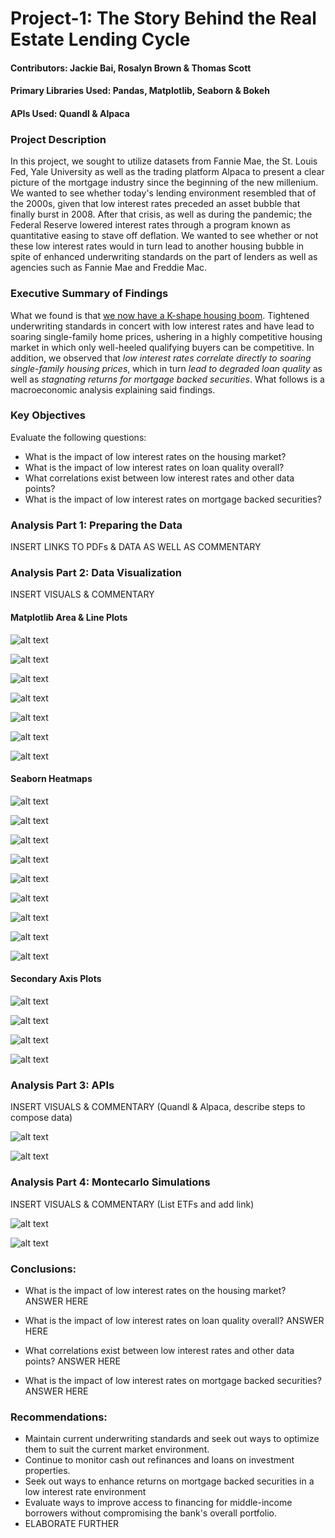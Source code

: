 # Project-1: The Story Behind the Real Estate Lending Cycle
#### Contributors: Jackie Bai, Rosalyn Brown & Thomas Scott

#### Primary Libraries Used: Pandas, Matplotlib, Seaborn & Bokeh

#### APIs Used: Quandl & Alpaca

### Project Description 
In this project, we sought to utilize datasets from Fannie Mae, the St. Louis Fed, Yale University as well as the trading platform Alpaca to present a clear picture of the mortgage industry since the beginning of the new millenium. We wanted to see whether today's lending environment resembled that of the 2000s, given that low interest rates preceded an asset bubble that finally burst in 2008. After that crisis, as well as during the pandemic; the Federal Reserve lowered interest rates through a program known as quantitative easing to stave off deflation. We wanted to see whether or not these low interest rates would in turn lead to another housing bubble in spite of enhanced underwriting standards on the part of lenders as well as agencies such as Fannie Mae and Freddie Mac.

### Executive Summary of Findings
What we found is that [we now have a K-shape housing boom](https://www.axios.com/housing-bubble-federal-reserve-intervention-1ac8151e-d8f3-4984-af23-23414932a32b.html). Tightened underwriting standards in concert with low interest rates and have lead to soaring single-family home prices, ushering in a highly competitive housing market in which only well-heeled qualifying buyers can be competitive. In addition, we observed that *low interest rates correlate directly to soaring single-family housing prices*, which in turn *lead to degraded loan quality* as well as *stagnating returns for mortgage backed securities*. What follows is a macroeconomic analysis explaining said findings.

### Key Objectives
Evaluate the following questions:
- What is the impact of low interest rates on the housing market?
- What is the impact of low interest rates on loan quality overall?
- What correlations exist between low interest rates and other data points?
- What is the impact of low interest rates on mortgage backed securities?

### Analysis Part 1: Preparing the Data
INSERT LINKS TO PDFs & DATA AS WELL AS COMMENTARY

### Analysis Part 2: Data Visualization
INSERT VISUALS & COMMENTARY

#### Matplotlib Area & Line Plots

![alt text](https://raw.githubusercontent.com/ThomasJScott3/Housing-Market-Project-1/main/Images/Case-Schiller_vs_Interest_Rate_Plot.png)

![alt text](https://raw.githubusercontent.com/ThomasJScott3/Housing-Market-Project-1/main/Images/Federal_Funds_Rate_vs_Interest_Rate_Plot.png)

![alt text](https://raw.githubusercontent.com/ThomasJScott3/Housing-Market-Project-1/main/Images/Loan_Volume_vs_Interest_Rate_Plot.png)

![alt text](https://raw.githubusercontent.com/ThomasJScott3/Housing-Market-Project-1/main/Images/FICO_Score_vs_Interest_Rate_Plot.png)

![alt text](https://raw.githubusercontent.com/ThomasJScott3/Housing-Market-Project-1/main/Images/Weighted_LTV_vs_FICO_Plot.png)

![alt text](https://raw.githubusercontent.com/ThomasJScott3/Housing-Market-Project-1/main/Images/Weighted_Interest_Rate_vs_LTV_Plot.png)

![alt text](https://raw.githubusercontent.com/ThomasJScott3/Housing-Market-Project-1/main/Images/Investor_vs_Cashout_Plot.png)


#### Seaborn Heatmaps

![alt text](https://raw.githubusercontent.com/ThomasJScott3/Housing-Market-Project-1/main/Images/Case-Schiller_vs_Interest_Rate_Heatmap.png)

![alt text](https://raw.githubusercontent.com/ThomasJScott3/Housing-Market-Project-1/main/Images/FICO_Score_vs_Interest_Rate_Heatmap.png)

![alt text](https://raw.githubusercontent.com/ThomasJScott3/Housing-Market-Project-1/main/Images/Federal_Funds_Rate_vs_Interest_Rate_Heatmap.png)

![alt text](https://raw.githubusercontent.com/ThomasJScott3/Housing-Market-Project-1/main/Images/Loan_Volume_vs_Interest_Rate_Heatmap.png)

![alt text](https://raw.githubusercontent.com/ThomasJScott3/Housing-Market-Project-1/main/Images/Number_of_Loans_Originated_vs_Interest_Rate_Heatmap.png)

![alt text](https://raw.githubusercontent.com/ThomasJScott3/Housing-Market-Project-1/main/Images/UPB_vs_LTV_Heatmap.png)

![alt text](https://raw.githubusercontent.com/ThomasJScott3/Housing-Market-Project-1/main/Images/Weighted_Interest_Rate_vs_LTV_Heatmap.png)

![alt text](https://raw.githubusercontent.com/ThomasJScott3/Housing-Market-Project-1/main/Images/Weighted_LTV_vs_FICO_Heatmap.png)

![alt text](https://raw.githubusercontent.com/ThomasJScott3/Housing-Market-Project-1/main/Images/Investor_vs_Cashout_Heatmap.png)

#### Secondary Axis Plots

![alt text](https://raw.githubusercontent.com/ThomasJScott3/Housing-Market-Project-1/main/Images/Debt_to_Income_Ratio_vs_FICO_Plot.png)

![alt text](https://raw.githubusercontent.com/ThomasJScott3/Housing-Market-Project-1/main/Images/Number_of_Loans_Originated_vs_FICO_Plot.png)

![alt text](https://raw.githubusercontent.com/ThomasJScott3/Housing-Market-Project-1/main/Images/Number_of_Loans_Originated_vs_LTV_Plot.png)

![alt text](https://raw.githubusercontent.com/ThomasJScott3/Housing-Market-Project-1/main/Images/Case-Schiller_vs_Prapayment_Percentage_Plot.png)


### Analysis Part 3: APIs
INSERT VISUALS & COMMENTARY (Quandl & Alpaca, describe steps to compose data)

![alt text](https://raw.githubusercontent.com/ThomasJScott3/Housing-Market-Project-1/main/Images/Quandl_Quarterly_Case-Schiller_vs_Interest_Rate_Plot.png)

![alt text](https://raw.githubusercontent.com/ThomasJScott3/Housing-Market-Project-1/main/Images/Quandl_Quarterly_Case-Schiller_vs_Interest_Rate_Heatmap.png)

### Analysis Part 4: Montecarlo Simulations
INSERT VISUALS & COMMENTARY (List ETFs and add link)

![alt text](https://raw.githubusercontent.com/ThomasJScott3/Housing-Market-Project-1/main/Images/Mortgage_Backed_Securities_ETF_Montecarlo_5_Year.png)

![alt text](https://raw.githubusercontent.com/ThomasJScott3/Housing-Market-Project-1/main/Images/Mortgage_Backed_Securities_ETF_Montecarlo_10_Year.png)

### Conclusions:
- What is the impact of low interest rates on the housing market?
ANSWER HERE

- What is the impact of low interest rates on loan quality overall?
ANSWER HERE

- What correlations exist between low interest rates and other data points?
ANSWER HERE

- What is the impact of low interest rates on mortgage backed securities?
ANSWER HERE

### Recommendations:
- Maintain current underwriting standards and seek out ways to optimize them to suit the current market environment.
- Continue to monitor cash out refinances and loans on investment properties.
- Seek out ways to enhance returns on mortgage backed securities in a low interest rate environment
- Evaluate ways to improve access to financing for middle-income borrowers without compromising the bank's overall portfolio.
- ELABORATE FURTHER


